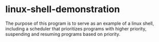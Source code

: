 # linux-shell-demonstration
The purpose of this program is to serve as an example of a linux shell, including a scheduler that prioritizes programs with higher priority, suspending and resuming programs based on priority.

